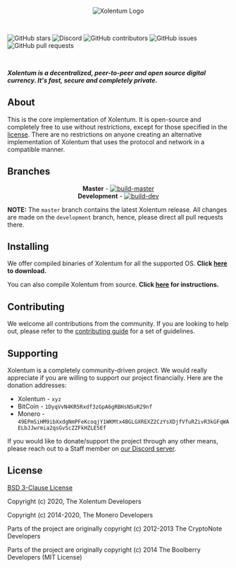 <p align="center">
<img src="https://xolentum.sohamb03.me/resources/press-kit/assets/logo.png" alt="Xolentum Logo">
<p>&nbsp;</p>
<img alt="GitHub stars" src="https://img.shields.io/github/stars/xolentum/xolentum?style=social">
<img alt="Discord" src="https://img.shields.io/discord/657866019829973002">
<img alt="GitHub contributors" src="https://img.shields.io/github/contributors/xolentum/xolentum">
<img alt="GitHub issues" ="https://img.shields.io/github/issues/xolentum/xolentum">
<img alt="GitHub pull requests" src="https://img.shields.io/github/issues-pr/xolentum/xolentum">
<p>&nbsp;</p>
<b><i>Xolentum is a decentralized, peer-to-peer and open source digital currency. It's fast, secure and completely private.</i></b>
</p>

## About

This is the core implementation of Xolentum. It is open-source and completely free to use without restrictions, except for those specified in the [license](LICENSE). There are no restrictions on anyone creating an alternative implementation of Xolentum that uses the protocol and network in a compatible manner.

## Branches

<p align="center">
  <b>Master</b> - <a href="https://github.com/xolentum/xolentum/tree/master" rel="nofollow"><img src="https://github.com/xolentum/xolentum/workflows/ci/badge.svg?branch=master" alt="build-master" style="max-width:100%;"></a>
  <br>
  <b>Development</b> - <a href="https://github.com/xolentum/xolentum/" rel="nofollow"><img src="https://github.com/xolentum/xolentum/workflows/ci/badge.svg?branch=development" alt="build-dev" style="max-width:100%;"></a>
</p>

**NOTE:** The `master` branch contains the latest Xolentum release. All changes are made on the `development` branch, hence, please direct all pull requests there.

## Installing

We offer compiled binaries of Xolentum for all the supported OS. **Click [here](https://github.com/xolentum/xolentum/releases/latest) to download.**

You can also compile Xolentum from source. **Click [here](https://xolentum.org/resources/guidess/compilation) for instructions.** 

## Contributing

We welcome all contributions from the community. If you are looking to help out, please refer to the [contributing guide](CONTRIBUTING.md) for a set of guidelines. 

## Supporting

Xolentum is a completely community-driven project. We would really appreciate if you are willing to support our project financially. Here are the donation addresses:

* Xolentum - `xyz`
* BitCoin - `1DyqVvN4KR5Rxdf3zGpA6gRBHsN5uR29nf`
* Monero - `49EPmSiHM9ibXxdgNmPFeKcoqjY1WKMtx4BGLGXREXZ2CzYsXDjfVfuRZivR3kGFqWAELbJJwrmia2qsGvScZZFkHZLE5Ef`

If you would like to donate/support the project through any other means, please reach out to a Staff member on [our Discord server](https://chat.xolentum.org/). 

## License

[BSD 3-Clause License](https://github.com/xolentum/xolentum/blob/master/LICENSE)

Copyright (c) 2020, The Xolentum Developers

Copyright (c) 2014-2020, The Monero Developers

Parts of the project are originally copyright (c) 2012-2013 The CryptoNote
Developers

Parts of the project are originally copyright (c) 2014 The Boolberry
Developers (MIT License)
